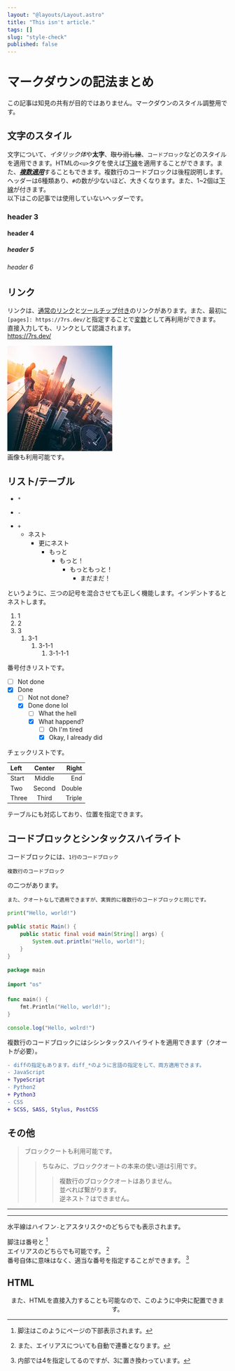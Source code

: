 ```yaml
---
layout: "@layouts/Layout.astro"
title: "This isn't article."
tags: []
slug: "style-check"
published: false
---
```


# マークダウンの記法まとめ  

  この記事は知見の共有が目的ではありません。マークダウンのスタイル調整用です。  


## 文字のスタイル  

  文字について、*イタリック体*や**太字**、~~取り消し線~~、`コードブロック`などのスタイルを適用できます。HTMLの`<u>`タグを使えば<u>下線</u>を適用することができます。また、<u>***複数適用***</u>することもできます。複数行のコードブロックは後程説明します。    
  ヘッダーは6種類あり、`#`の数が少ないほど、大きくなります。また、1~2個は<u>下線</u>が付きます。  
  以下はこの記事では使用していないヘッダーです。  
  ### header 3  
  #### header 4  
  ##### header 5  
  ###### header 6 


[pages]: https://7rs.dev/
## リンク  

  リンクは、[通常のリンク](https://7rs.dev/)と[ツールチップ付き](https://7rs.dev/ "Pages - A website that is low cost and modern.")のリンクがあります。また、最初に`[pages]: https://7rs.dev/`と指定することで[変数][pages]として再利用ができます。    
  直接入力しても、リンクとして認識されます。  
  https://7rs.dev/  

  ![画像](../../assets/avatar.webp "avatar")  
  画像も利用可能です。  


## リスト/テーブル  

  * `*`  
  - `-`  
  + `+`  
    - ネスト  
      - 更にネスト  
        - もっと  
          - もっと！  
            - もっともっと！  
              - まだまだ！  

  というように、三つの記号を混合させても正しく機能します。インデントするとネストします。  

  1. 1  
  2. 2  
  3. 3  
     1. 3-1  
        1. 3-1-1  
           1. 3-1-1-1  

  番号付きリストです。  

  - [ ] Not done  
  - [x] Done  
    - [ ] Not not done?  
    - [x] Done done lol  
      - [ ] What the hell  
      - [x] What happend?   
        - [ ] Oh I'm tired
        - [x] Okay, I already did    

  チェックリストです。  

  | Left  | Center | Right  |
  | :---- | :----: | -----: |
  | Start | Middle | End    |
  | Two   | Second | Double |
  | Three | Third  | Triple |

  テーブルにも対応しており、位置を指定できます。  


## コードブロックとシンタックスハイライト  

  コードブロックには、`1行のコードブロック`  
  ```
  複数行のコードブロック
  ```  
  の二つがあります。  

    また、クオートなしで適用できますが、実質的に複数行のコードブロックと同じです。  

  ```py
  print("Hello, world!")
  ```  
  ```java
  public static Main() {
      public static final void main(String[] args) {
          System.out.println("Hello, world!");
      }
  }
  ```  
  ```go
  package main

  import "os"

  func main() {
      fmt.Println("Hello, world!");
  }
  ```  
  ```ts
  console.log("Hello, wolrd!")
  ```  

  複数行のコードブロックにはシシンタックスハイライトを適用できます（クオートが必要）。  

  ```diff
  - diffの指定もあります。diff_*のように言語の指定をして、両方適用できます。
  - JavaScript
  + TypeScript
  - Python2
  + Python3
  - CSS
  + SCSS, SASS, Stylus, PostCSS
  ```  


## その他  

  > ブロッククートも利用可能です。  
  > > ちなみに、ブロッククオートの本来の使い道は引用です。  
  > > > 複数行のブロッククオートはありません。  
  > > > 並べれば繋がります。  
  > > 逆ネスト？はできません。  

  ---  
  ***  
  水平線はハイフン`-`とアスタリスク`*`のどちらでも表示されます。  

  脚注は番号と [^1]  
  エイリアスのどちらでも可能です。 [^named-note]  
  番号自体に意味はなく、適当な番号を指定することができます。 [^4]  

  [^1]: 脚注はこのようにページの下部表示されます。  
  [^named-note]: また、エイリアスについても自動で連番となります。  
  [^4]: 内部では4を指定してるのですが、3に置き換わっています。  


## HTML  

  <p align="center">また、HTMLを直接入力することも可能なので、このように中央に配置できます。</p>  
